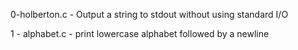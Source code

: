 0-holberton.c - Output a string to stdout without using standard I/O

1 - alphabet.c - print lowercase alphabet followed by a newline

